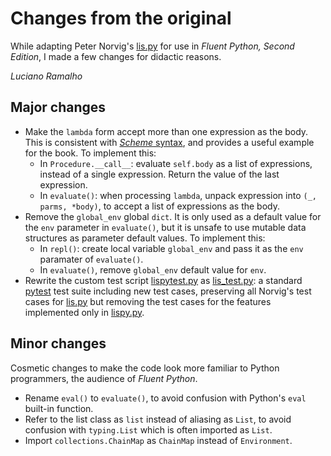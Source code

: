 # Changes from the original

While adapting Peter Norvig's [lis.py](https://github.com/norvig/pytudes/blob/705c0a335c1811a203e79587d7d41865cf7f41c7/py/lis.py) for
use in _Fluent Python, Second Edition_, I made a few changes for didactic reasons.

_Luciano Ramalho_

## Major changes

* Make the `lambda` form accept more than one expression as the body. This is consistent with [_Scheme_ syntax](https://web.mit.edu/scheme_v9.2/doc/mit-scheme-ref/Lambda-Expressions.html), and provides a useful example for the book. To implement this:
    * In `Procedure.__call__`: evaluate `self.body` as a list of expressions, instead of a single expression. Return the value of the last expression.
    * In `evaluate()`: when processing `lambda`, unpack expression into `(_, parms, *body)`, to accept a list of expressions as the body.
* Remove the `global_env` global `dict`. It is only used as a default value for the `env` parameter in `evaluate()`, but it is unsafe to use mutable data structures as parameter default values. To implement this:
    * In `repl()`: create local variable `global_env` and pass it as the `env` paramater of `evaluate()`.
    * In `evaluate()`, remove `global_env` default value for `env`.
* Rewrite the custom test script
[lispytest.py](https://github.com/norvig/pytudes/blob/705c0a335c1811a203e79587d7d41865cf7f41c7/py/lispytest.py) as 
[lis_test.py](https://github.com/fluentpython/example-code-2e/blob/master/02-array-seq/lispy/py3.9/lis_test.py):
a standard [pytest](https://docs.pytest.org) test suite including new test cases, preserving all Norvig's test cases for
[lis.py](https://github.com/norvig/pytudes/blob/705c0a335c1811a203e79587d7d41865cf7f41c7/py/lis.py)
but removing the test cases for the features implemented only in
[lispy.py](https://github.com/norvig/pytudes/blob/705c0a335c1811a203e79587d7d41865cf7f41c7/py/lispy.py).


## Minor changes

Cosmetic changes to make the code look more familiar to
Python programmers, the audience of _Fluent Python_.

* Rename `eval()` to `evaluate()`, to avoid confusion with Python's `eval` built-in function.
* Refer to the list class as `list` instead of aliasing as `List`, to avoid confusion with `typing.List` which is often imported as `List`.
* Import `collections.ChainMap` as `ChainMap` instead of `Environment`.

